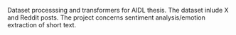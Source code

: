 Dataset processsing and transformers for AIDL thesis.
The dataset inlude X and Reddit posts.
The project concerns sentiment analysis/emotion extraction of short text.
